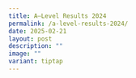 ```yaml
---
title: A–Level Results 2024
permalink: /a-level-results-2024/
date: 2025-02-21
layout: post
description: ""
image: ""
variant: tiptap
---
```

